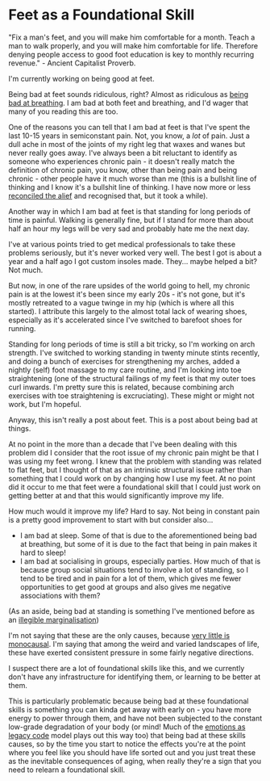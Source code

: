 # Feet as a Foundational Skill

"Fix a man's feet, and you will make him comfortable for a month. Teach a man to walk properly, and you will make him comfortable for life. Therefore denying people access to good foot education is key to monthly recurring revenue." - Ancient Capitalist Proverb.

I'm currently working on being good at feet.

Being bad at feet sounds ridiculous, right? Almost as ridiculous as [being bad at breathing](https://notebook.drmaciver.com/posts/2020-05-11-09:32.html). I am bad at both feet and breathing, and I'd wager that many of you reading this are too.

One of the reasons you can tell that I am bad at feet is that I've spent the last 10-15 years in semiconstant pain. Not, you know, a *lot* of pain. Just a dull ache in most of the joints of my right leg that waxes and wanes but never really goes away. I've always been a bit reluctant to identify as someone who experiences chronic pain - it doesn't really match the definition of chronic pain, you know, other than being pain and being chronic - other people have it much worse than me (this is a bullshit line of thinking and I know it's a bullshit line of thinking. I have now more or less [reconciled the alief](https://notebook.drmaciver.com/posts/2020-03-14-13:55.html) and recognised that, but it took a while).

Another way in which I am bad at feet is that standing for long periods of time is painful. Walking is generally fine, but if I stand for more than about half an hour my legs will be very sad and probably hate me the next day.

I've at various points tried to get medical professionals to take these problems seriously, but it's never worked very well. The best I got is about a year and a half ago I got custom insoles made. They... maybe helped a bit? Not much.

But now, in one of the rare upsides of the world going to hell, my chronic pain is at the lowest it's been since my early 20s - it's not gone, but it's mostly retreated to a vague twinge in my hip (which is where all this started).
I attribute this largely to the almost total lack of wearing shoes, especially as it's accelerated since I've switched to barefoot shoes for running.

Standing for long periods of time is still a bit tricky, so I'm working on arch strength. I've switched to working standing in twenty minute stints recently, and doing a bunch of exercises for strengthening my arches, added a nightly (self) foot massage to my care routine, and I'm looking into toe straightening (one of the structural failings of my feet is that my outer toes curl inwards. I'm pretty sure this is related, because combining arch exercises with toe straightening is excruciating). These might or might not work, but I'm hopeful.

Anyway, this isn't really a post about feet. This is a post about being bad at things.

At no point in the more than a decade that I've been dealing with this problem did I consider that the root issue of my chronic pain might be that I was using my feet wrong. I knew that the problem with standing was related to flat feet, but I thought of that as an intrinsic structural issue rather than something that I could work on by changing how I use my feet. At no point did it occur to me that feet were a foundational skill that I could just work on getting better at and that this would significantly improve my life.

How much would it improve my life? Hard to say. Not being in constant pain is a pretty good improvement to start with but consider also...

* I am bad at sleep. Some of that is due to the aforementioned being bad at breathing, but some of it is due to the fact that being in pain makes it hard to sleep!
* I am bad at socialising in groups, especially parties. How much of that is because group social situations tend to involve a lot of standing, so I tend to be tired and in pain for a lot of them, which gives me fewer opportunities to get good at groups and also gives me negative associations with them?

(As an aside, being bad at standing is something I've mentioned before as an [illegible marginalisation](https://notebook.drmaciver.com/posts/2020-02-23-09:37.html))

I'm not saying that these are the only causes, because [very little is monocausal](https://notebook.drmaciver.com/posts/2020-03-07-11:43.html). I'm saying that among the weird and varied landscapes of life, these have exerted consistent pressure in some fairly negative directions.

I suspect there are a lot of foundational skills like this, and we currently don't have any infrastructure for identifying them, or learning to be better at them.

This is particularly problematic because being bad at these foundational skills is something you can kinda get away with early on - you have more energy to power through them, and have not been subjected to the constant low-grade degradation of your body (or mind! Much of the [emotions as legacy code](https://notebook.drmaciver.com/posts/2020-02-20-09:31.html) model plays out this way too) that being bad at these skills causes, so by the time you start to notice the effects you're at the point where you feel like you should have life sorted out and you just treat these as the inevitable consequences of aging, when really they're a sign that you need to relearn a foundational skill.
